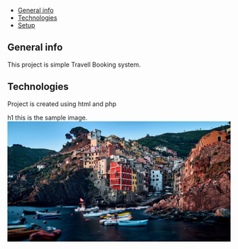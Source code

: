 
* [General info](#general-info)
* [Technologies](#technologies)
* [Setup](#setup)

## General info
This project is simple Travell Booking system.
	
## Technologies
Project is created using html and php

h1 this is the sample image.
![Algorithm schema](./images/hero_background.jpg)
```
